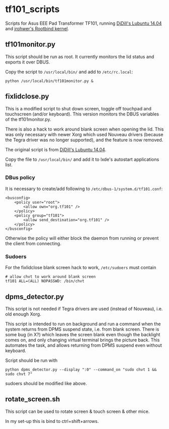 # tf101_scripts
Scripts for Asus EEE Pad Transformer TF101, running [DjDill's Lubuntu 14.04](https://forum.xda-developers.com/showthread.php?t=2648862) and [jrohwer's Rootbind kernel](https://forum.xda-developers.com/showthread.php?t=2347581).

## tf101monitor.py
This script should be run as root. It currently monitors the lid status and exports it over DBUS.

Copy the script to `/usr/local/bin/` and add to `/etc/rc.local`:
```
python /usr/local/bin/tf101monitor.py &
```

## fixlidclose.py
This is a modified script to shut down screen, toggle off touchpad and touchscreen (and/or keyboard). This version monitors the DBUS variables of the tf101monitor.py.

There is also a hack to work around blank screen when opening the lid. This was only necessary with newer Xorg which used Nouveau drivers (because the Tegra driver was no longer supported), and the feature is now removed.

The original script is from [DjDill's Lubuntu 14.04](https://forum.xda-developers.com/showthread.php?t=2648862).

Copy the file to `/usr/local/bin/` and add it to lxde's autostart applications list.

### DBus policy
It is necessary to create/add following to `/etc/dbus-1/system.d/tf101.conf`:

```
<busconfig>
    <policy user="root">
        <allow own="org.tf101" />
    </policy>
    <policy group="tf101">
        <allow send_destination="org.tf101" />
    </policy>
</busconfig>
```

Otherwise the policy will either block the daemon from running or prevent the client from connecting.

### Sudoers
For the fixlidclose blank screen hack to work, `/etc/sudoers` must contain

```
# allow chvt to work around blank screen
tf101 ALL=(ALL) NOPASSWD: /bin/chvt
```

## dpms_detector.py
This script is not needed if Tegra drivers are used (instead of Nouveau), i.e. old enough Xorg.

This script is intended to run on background and run a command when the system returns from DPMS suspend state, i.e. from blank screen. There is some bug (in X?) which leaves the screen blank even though the backlight comes on, and only changing virtual terminal brings the picture back. This automates the task, and allows returning from DPMS suspend even without keyboard.

Script should be run with
```
python dpms_detector.py --display ":0" --command_on "sudo chvt 1 && sudo chvt 7"
```
sudoers should be modified like above.


## rotate_screen.sh
This script can be used to rotate screen & touch screen & other mice.

In my set-up this is bind to ctrl+shift+arrows.
